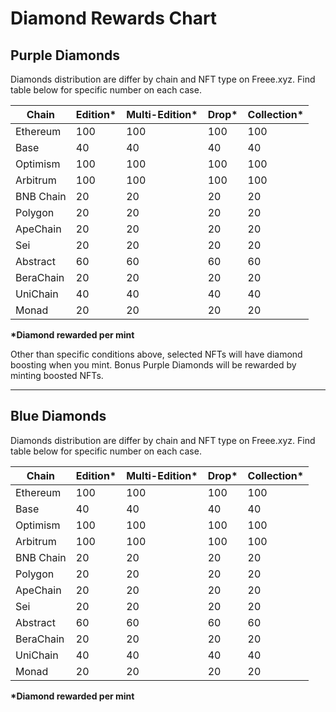 # Diamond Rewards Chart

## Purple Diamonds&#x20;

Diamonds distribution are differ by chain and NFT type on Freee.xyz. Find table below for specific number on each case.&#x20;

<table><thead><tr><th>Chain</th><th data-type="number">Edition*</th><th data-type="number">Multi-Edition*</th><th data-type="number">Drop*</th><th data-type="number">Collection*</th></tr></thead><tbody><tr><td>Ethereum</td><td>100</td><td>100</td><td>100</td><td>100</td></tr><tr><td>Base</td><td>40</td><td>40</td><td>40</td><td>40</td></tr><tr><td>Optimism</td><td>100</td><td>100</td><td>100</td><td>100</td></tr><tr><td>Arbitrum</td><td>100</td><td>100</td><td>100</td><td>100</td></tr><tr><td>BNB Chain</td><td>20</td><td>20</td><td>20</td><td>20</td></tr><tr><td>Polygon</td><td>20</td><td>20</td><td>20</td><td>20</td></tr><tr><td>ApeChain</td><td>20</td><td>20</td><td>20</td><td>20</td></tr><tr><td>Sei</td><td>20</td><td>20</td><td>20</td><td>20</td></tr><tr><td>Abstract</td><td>60</td><td>60</td><td>60</td><td>60</td></tr><tr><td>BeraChain</td><td>20</td><td>20</td><td>20</td><td>20</td></tr><tr><td>UniChain</td><td>40</td><td>40</td><td>40</td><td>40</td></tr><tr><td>Monad</td><td>20</td><td>20</td><td>20</td><td>20</td></tr></tbody></table>

**\*Diamond rewarded per mint**

Other than specific conditions above, selected NFTs will have diamond boosting when you mint. Bonus Purple Diamonds will be rewarded by minting boosted NFTs.

***

## Blue Diamonds&#x20;

Diamonds distribution are differ by chain and NFT type on Freee.xyz. Find table below for specific number on each case.

<table><thead><tr><th>Chain</th><th data-type="number">Edition*</th><th data-type="number">Multi-Edition*</th><th data-type="number">Drop*</th><th data-type="number">Collection*</th></tr></thead><tbody><tr><td>Ethereum</td><td>100</td><td>100</td><td>100</td><td>100</td></tr><tr><td>Base</td><td>40</td><td>40</td><td>40</td><td>40</td></tr><tr><td>Optimism</td><td>100</td><td>100</td><td>100</td><td>100</td></tr><tr><td>Arbitrum</td><td>100</td><td>100</td><td>100</td><td>100</td></tr><tr><td>BNB Chain</td><td>20</td><td>20</td><td>20</td><td>20</td></tr><tr><td>Polygon</td><td>20</td><td>20</td><td>20</td><td>20</td></tr><tr><td>ApeChain</td><td>20</td><td>20</td><td>20</td><td>20</td></tr><tr><td>Sei</td><td>20</td><td>20</td><td>20</td><td>20</td></tr><tr><td>Abstract</td><td>60</td><td>60</td><td>60</td><td>60</td></tr><tr><td>BeraChain</td><td>20</td><td>20</td><td>20</td><td>20</td></tr><tr><td>UniChain</td><td>40</td><td>40</td><td>40</td><td>40</td></tr><tr><td>Monad</td><td>20</td><td>20</td><td>20</td><td>20</td></tr></tbody></table>

**\*Diamond rewarded per mint**

